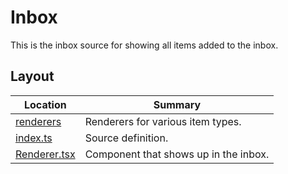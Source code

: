 # Inbox

This is the inbox source for showing all items added to the inbox.

## Layout

| Location                       | Summary                               |
| ------------------------------ | ------------------------------------- |
| [renderers](./renderers)       | Renderers for various item types.     |
| [index.ts](./index.ts)         | Source definition.                    |
| [Renderer.tsx](./Renderer.tsx) | Component that shows up in the inbox. |
